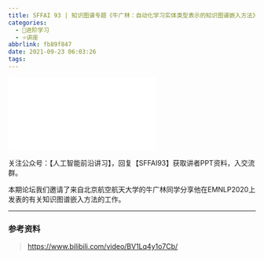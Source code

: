 ```yaml
---
title: SFFAI 93 | 知识图谱专题《牛广林：自动化学习实体类型表示的知识图谱嵌入方法》
categories:
  - 🌙进阶学习
  - ⭐讲座
abbrlink: fb89f847
date: 2021-09-23 06:03:26
tags:
---
```


<iframe src="//player.bilibili.com/player.html?aid=590645807&bvid=BV1Lq4y1o7Cb&cid=413184892&p=1" scrolling="no" border="0" frameborder="no" framespacing="0" allowfullscreen="true"> </iframe>

<!--more-->

关注公众号：【人工智能前沿讲习】，回复【SFFAI93】获取讲者PPT资料，入交流群。

本期论坛我们邀请了来自北京航空航天大学的牛广林同学分享他在EMNLP2020上发表的有关知识图谱嵌入方法的工作。

***

### 参考资料

> <https://www.bilibili.com/video/BV1Lq4y1o7Cb/>
